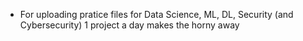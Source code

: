 - For uploading pratice files for Data Science, ML, DL, Security (and Cybersecurity)
1 project a day makes the horny away

